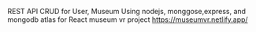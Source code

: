 REST API CRUD for User, Museum Using nodejs, monggose,express, and mongodb atlas for React museum vr project https://museumvr.netlify.app/
